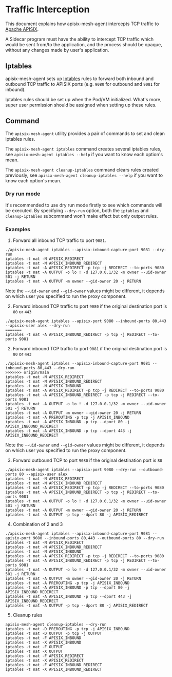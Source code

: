 # Traffic Interception

This document explains how apisix-mesh-agent intercepts TCP traffic to [Apache APISIX](https://apisix.apache.org).

A Sidecar program must have the ability to intercept TCP traffic which would be sent from/to the application, and the
process should be opaque, without any changes made by user's application.

## Iptables

apisix-mesh-agent sets up [Iptables](https://en.wikipedia.org/wiki/Iptables) rules to forward both inbound
and outbound TCP traffic to APISIX ports (e.g. `9080` for outbound and `9081` for inbound).

Iptables rules should be set up when the Pod/VM initialized. What's more, super user permission should be
assigned when setting up these rules.

## Command

The `apisix-mesh-agent` utility provides a pair of commands to set and clean iptables rules.

The `apisix-mesh-agent iptables` command creates several iptables rules,
see `apisix-mesh-agent iptables --help` if you want to know each option's mean.

The `apisix-mesh-agent cleanup-iptables` command clears rules created previously, see `apisix-mesh-agent cleanup-iptables --help`
if you want to know each option's mean.

### Dry run mode

It's recommended to use dry run mode firstly to see which commands will be executed. By specifying
`--dry-run` option, both the `iptables` and `cleanup-iptables` subcommand won't make effect but only output
rules.

### Examples

1. Forward all inbound TCP traffic to port `9081`.

```shell
./apisix-mesh-agent iptables --apisix-inbound-capture-port 9081 --dry-run
iptables -t nat -N APISIX_REDIRECT
iptables -t nat -N APISIX_INBOUND_REDIRECT
iptables -t nat -A APISIX_REDIRECT -p tcp -j REDIRECT --to-ports 9080
iptables -t nat -A OUTPUT -o lo ! -d 127.0.0.1/32 -m owner --uid-owner 501 -j RETURN
iptables -t nat -A OUTPUT -m owner --gid-owner 20 -j RETURN
```

Note the `--uid-owner` and `--gid-owner` values might be different, it depends on which user you specified to run the proxy component.

2. Forward inbound TCP traffic to port `9080` if the original destination port is `80` or `443`

```shell
./apisix-mesh-agent iptables --apisix-port 9080 --inbound-ports 80,443 --apisix-user alex --dry-run
=======
iptables -t nat -A APISIX_INBOUND_REDIRECT -p tcp -j REDIRECT --to-ports 9081
```

2. Forward inbound TCP traffic to port `9081` if the original destination port is `80` or `443`

```shell
./apisix-mesh-agent iptables --apisix-inbound-capture-port 9081 --inbound-ports 80,443 --dry-run
>>>>>>> origin/main
iptables -t nat -N APISIX_REDIRECT
iptables -t nat -N APISIX_INBOUND_REDIRECT
iptables -t nat -N APISIX_INBOUND
iptables -t nat -A APISIX_REDIRECT -p tcp -j REDIRECT --to-ports 9080
iptables -t nat -A APISIX_INBOUND_REDIRECT -p tcp -j REDIRECT --to-ports 9081
iptables -t nat -A OUTPUT -o lo ! -d 127.0.0.1/32 -m owner --uid-owner 501 -j RETURN
iptables -t nat -A OUTPUT -m owner --gid-owner 20 -j RETURN
iptables -t nat -A PREROUTING -p tcp -j APISIX_INBOUND
iptables -t nat -A APISIX_INBOUND -p tcp --dport 80 -j APISIX_INBOUND_REDIRECT
iptables -t nat -A APISIX_INBOUND -p tcp --dport 443 -j APISIX_INBOUND_REDIRECT
```

Note the `--uid-owner` and `--gid-owner` values might be different, it depends on which user you specified to run the proxy component.

3. Forward outbound TCP to port `9080` if the original destination port is `80`

```shell
./apisix-mesh-agent iptables --apisix-port 9080 --dry-run --outbound-ports 80 --apisix-user alex
iptables -t nat -N APISIX_REDIRECT
iptables -t nat -N APISIX_INBOUND_REDIRECT
iptables -t nat -A APISIX_REDIRECT -p tcp -j REDIRECT --to-ports 9080
iptables -t nat -A APISIX_INBOUND_REDIRECT -p tcp -j REDIRECT --to-ports 9081
iptables -t nat -A OUTPUT -o lo ! -d 127.0.0.1/32 -m owner --uid-owner 501 -j RETURN
iptables -t nat -A OUTPUT -m owner --gid-owner 20 -j RETURN
iptables -t nat -A OUTPUT -p tcp --dport 80 -j APISIX_REDIRECT
```

4. Combination of 2 and 3

```shell
./apisix-mesh-agent iptables --apisix-inbound-capture-port 9081 --apisix-port 9080 --inbound-ports 80,443 --outbound-ports 80 --dry-run
iptables -t nat -N APISIX_REDIRECT
iptables -t nat -N APISIX_INBOUND_REDIRECT
iptables -t nat -N APISIX_INBOUND
iptables -t nat -A APISIX_REDIRECT -p tcp -j REDIRECT --to-ports 9080
iptables -t nat -A APISIX_INBOUND_REDIRECT -p tcp -j REDIRECT --to-ports 9081
iptables -t nat -A OUTPUT -o lo ! -d 127.0.0.1/32 -m owner --uid-owner 501 -j RETURN
iptables -t nat -A OUTPUT -m owner --gid-owner 20 -j RETURN
iptables -t nat -A PREROUTING -p tcp -j APISIX_INBOUND
iptables -t nat -A APISIX_INBOUND -p tcp --dport 80 -j APISIX_INBOUND_REDIRECT
iptables -t nat -A APISIX_INBOUND -p tcp --dport 443 -j APISIX_INBOUND_REDIRECT
iptables -t nat -A OUTPUT -p tcp --dport 80 -j APISIX_REDIRECT
```

5. Cleanup rules

```shell
apisix-mesh-agent cleanup-iptables --dry-run
iptables -t nat -D PREROUTING -p tcp -j APISIX_INBOUND
iptables -t nat -D OUTPUT -p tcp -j OUTPUT
iptables -t nat -F APISIX_INBOUND
iptables -t nat -X APISIX_INBOUND
iptables -t nat -F OUTPUT
iptables -t nat -X OUTPUT
iptables -t nat -F APISIX_REDIRECT
iptables -t nat -X APISIX_REDIRECT
iptables -t nat -F APISIX_INBOUND_REDIRECT
iptables -t nat -X APISIX_INBOUND_REDIRECT
```
